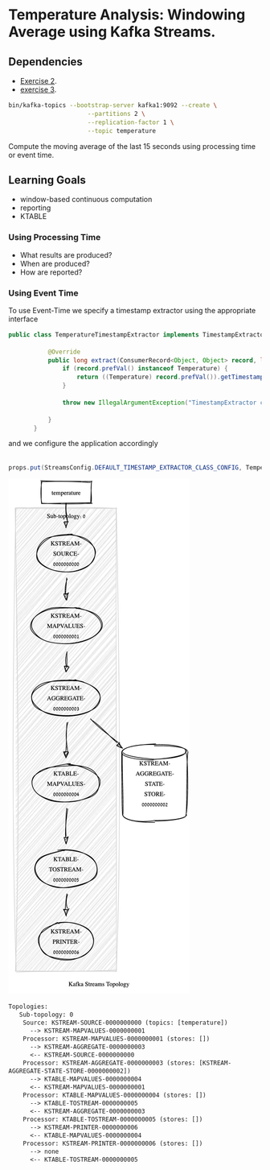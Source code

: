 # Temperature Analysis: Windowing Average using Kafka Streams.

## Dependencies

- [Exercise 2](../exercise2/Readme.md).
- [exercise 3](../exercise3/Readme.md).

```bash
bin/kafka-topics --bootstrap-server kafka1:9092 --create \
                      --partitions 2 \
                      --replication-factor 1 \
                      --topic temperature
```

Compute the moving average of the last 15 seconds
using processing time or event time.


## Learning Goals

- window-based continuous computation
- reporting
- KTABLE


### Using Processing Time

- What results are produced?
- When are produced?
- How are reported?

### Using Event Time

To use Event-Time we specify a timestamp extractor using 
the appropriate interface

```java
public class TemperatureTimestampExtractor implements TimestampExtractor {
       
           @Override
           public long extract(ConsumerRecord<Object, Object> record, long partitionTime) {
               if (record.prefVal() instanceof Temperature) {
                   return ((Temperature) record.prefVal()).getTimestamp();
               }
       
               throw new IllegalArgumentException("TimestampExtractor cannot recognize the record prefVal " + record.prefVal());
       
           }
       }
```

and we configure the application accordingly

```java

props.put(StreamsConfig.DEFAULT_TIMESTAMP_EXTRACTOR_CLASS_CONFIG, TemperatureTimestampExtractor.class);

```



![topology](topology.png)
```
Topologies:
   Sub-topology: 0
    Source: KSTREAM-SOURCE-0000000000 (topics: [temperature])
      --> KSTREAM-MAPVALUES-0000000001
    Processor: KSTREAM-MAPVALUES-0000000001 (stores: [])
      --> KSTREAM-AGGREGATE-0000000003
      <-- KSTREAM-SOURCE-0000000000
    Processor: KSTREAM-AGGREGATE-0000000003 (stores: [KSTREAM-AGGREGATE-STATE-STORE-0000000002])
      --> KTABLE-MAPVALUES-0000000004
      <-- KSTREAM-MAPVALUES-0000000001
    Processor: KTABLE-MAPVALUES-0000000004 (stores: [])
      --> KTABLE-TOSTREAM-0000000005
      <-- KSTREAM-AGGREGATE-0000000003
    Processor: KTABLE-TOSTREAM-0000000005 (stores: [])
      --> KSTREAM-PRINTER-0000000006
      <-- KTABLE-MAPVALUES-0000000004
    Processor: KSTREAM-PRINTER-0000000006 (stores: [])
      --> none
      <-- KTABLE-TOSTREAM-0000000005
```

